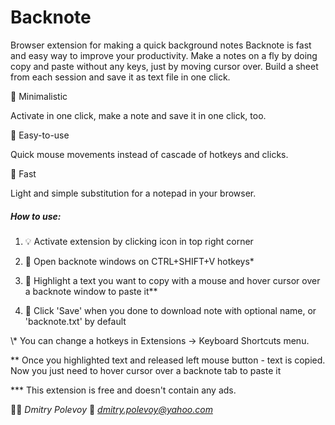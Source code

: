 # Backnote
Browser extension for making a quick background notes 
Backnote is fast and easy way to improve your productivity. Make a notes on a fly by doing copy and paste without any keys, just by moving cursor over. Build a sheet from each session and save it as text file in one click.

🍏 Minimalistic
<p>Activate in one click, make a note and save it in one click, too.</p>

🛴 Easy-to-use
<p>Quick mouse movements instead of cascade of hotkeys and clicks.</p>

🏁 Fast
<p>Light and simple substitution for a notepad in your browser.</p>


##### How to use:

1. 💡 Activate extension by clicking icon in top right corner

2. 📄 Open backnote windows on CTRL+SHIFT+V hotkeys*

3. 📝 Highlight a text you want to copy with a mouse and hover cursor over a backnote window to paste it**

4. 💾 Click 'Save' when you done to download note with optional name, or 'backnote.txt' by default


<p>\* You can change a hotkeys in Extensions -> Keyboard Shortcuts menu.</p>

<p>** Once you highlighted text and released left mouse button - text is copied. Now you just need to hover cursor over a backnote tab to paste it</p>

<p>*** This extension is free and doesn't contain any ads.</p>


👨‍🎨 *Dmitry Polevoy*
📨 *dmitry.polevoy@yahoo.com*
